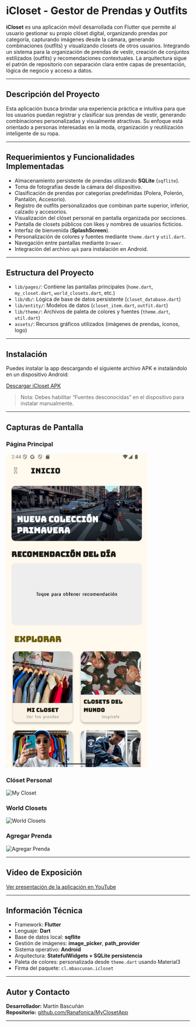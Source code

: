 # iCloset - Gestor de Prendas y Outfits

**iCloset** es una aplicación móvil desarrollada con Flutter que permite al usuario gestionar su propio clóset digital, organizando prendas por categoría, capturando imágenes desde la cámara, generando combinaciones (outfits) y visualizando closets de otros usuarios. Integrando un sistema para la organización de prendas de vestir, creación de conjuntos estilizados (outfits) y recomendaciones contextuales. La arquitectura sigue el patrón de repositorio con separación clara entre capas de presentación, lógica de negocio y acceso a datos.

---

##  Descripción del Proyecto

Esta aplicación busca brindar una experiencia práctica e intuitiva para que los usuarios puedan registrar y clasificar sus prendas de vestir, generando combinaciones personalizadas y visualmente atractivas. Su enfoque está orientado a personas interesadas en la moda, organización y reutilización inteligente de su ropa.

---

##  Requerimientos y Funcionalidades Implementadas

- Almacenamiento persistente de prendas utilizando **SQLite** (`sqflite`).
- Toma de fotografías desde la cámara del dispositivo.
- Clasificación de prendas por categorías predefinidas (Polera, Polerón, Pantalón, Accesorio).
- Registro de outfits personalizados que combinan parte superior, inferior, calzado y accesorios.
- Visualización del clóset personal en pantalla organizada por secciones.
- Pantalla de closets públicos con likes y nombres de usuarios ficticios.
- Interfaz de bienvenida (**SplashScreen**).
- Personalización de colores y fuentes mediante `theme.dart` y `util.dart`.
- Navegación entre pantallas mediante `Drawer`.
- Integración del archivo `apk` para instalación en Android.

---

##  Estructura del Proyecto

- `lib/pages/`: Contiene las pantallas principales (`home.dart`, `my_closet.dart`, `world_closets.dart`, etc.)
- `lib/db/`: Lógica de base de datos persistente (`closet_database.dart`)
- `lib/entity/`: Modelos de datos (`closet_item.dart`, `outfit.dart`)
- `lib/theme/`: Archivos de paleta de colores y fuentes (`theme.dart`, `util.dart`)
- `assets/`: Recursos gráficos utilizados (imágenes de prendas, íconos, logo)

---

## Instalación

Puedes instalar la app descargando el siguiente archivo APK e instalándolo en un dispositivo Android:

 [Descargar iCloset APK](release/app-release.apk)

> Nota: Debes habilitar “Fuentes desconocidas” en el dispositivo para instalar manualmente.

---

## Capturas de Pantalla

### Página Principal

![Home](assets/screenshots/home.png)

### Clóset Personal

![My Closet](assets/screenshots/my_closet.png)

### World Closets

![World Closets](assets/screenshots/world_closets.png)

### Agregar Prenda

![Agregar Prenda](assets/screenshots/add_closet_item.png)

---

## Video de Exposición

[Ver presentación de la aplicación en YouTube](https://www.youtube.com/watch?v=TU_LINK_AQUI)

---

## Información Técnica

- Framework: **Flutter**
- Lenguaje: **Dart**
- Base de datos local: **sqflite**
- Gestión de imágenes: **image_picker**, **path_provider**
- Sistema operativo: **Android**
- Arquitectura: **StatefulWidgets + SQLite persistencia**
- Paleta de colores: personalizada desde `theme.dart` usando Material3
- Firma del paquete: `cl.mbascunan.icloset`

---

## Autor y Contacto

**Desarrollador:** Martín Bascuñán  
**Repositorio:** [github.com/Ranafonica/MyClosetApp](https://github.com/Ranafonica/MyClosetApp)

---

